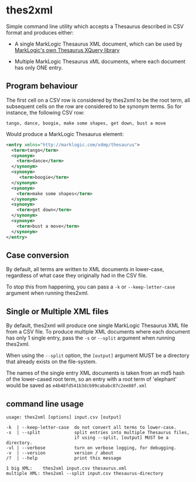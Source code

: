 # thes2xml


Simple command line utility which accepts a Thesaurus described in CSV format and produces either:

* A single MarkLogic Thesaurus XML document, which can be used by [MarkLogic's own Thesaurus XQuery library](http://docs.marklogic.com/thsr)

* Multiple MarkLogic Thesaurus xML documents, where each document has only ONE entry.

## Program behaviour

The first cell on a CSV row is considered by thes2xml to be the root term, all subsequent cells on the row are considered to be synonym terms. So for instance, the following CSV row:

```   
tango, dance, boogie, make some shapes, get down, bust a move
```

Would produce a MarkLogic Thesaurus element:

```xml
<entry xmlns="http://marklogic.com/xdmp/thesaurus">
  <term>tango</term>
  <synonym>
    <term>dance</term>
  </synonym>
  <synonym>
     <term>boogie</term>
  </synonym>
  <synonym>
    <term>make some shapes</term>
  </synonym>
  <synonym>
    <term>get down</term>
  </synonym>
  <synonym>
    <term>bust a move</term>
  </synonym>
</entry>
```

## Case conversion

By default, all terms are written to XML documents in lower-case, regardless of what case they originally had in the CSV file.

To stop this from happening, you can pass a `-k` or `--keep-letter-case` argument when running thes2xml.

## Single or Multiple XML files

By default, thes2xml will produce one single MarkLogic Thesaurus XML file from a CSV file. To produce multiple XML documents where each document has only 1 single entry, pass the `-s` or `--split` argument when running thes2xml.

When using the `--split` option, the `[output]` argument MUST be a directory that already exists on the file-system.

The names of the single entry XML documents is taken from an md5 hash of the lower-cased root term, so an entry with a root term of 'elephant' would be saved as `e4b48fd541b3dcb99cababc87c2ee88f.xml`

## command line usage

```
usage: thes2xml [options] input.csv [output]

-k  | --keep-letter-case  do not convert all terms to lower-case.
-s  | --split             split entries into multiple Thesaurus files,
                          if using --split, [output] MUST be a directory.
-vl | --verbose           turn on verbose logging, for debugging.
-v  | --version           version / about
/?  | --help              print this message

1 big XML:    thes2xml input.csv thesaurus.xml
multiple XML: thes2xml --split input.csv thesaurus-directory
```
